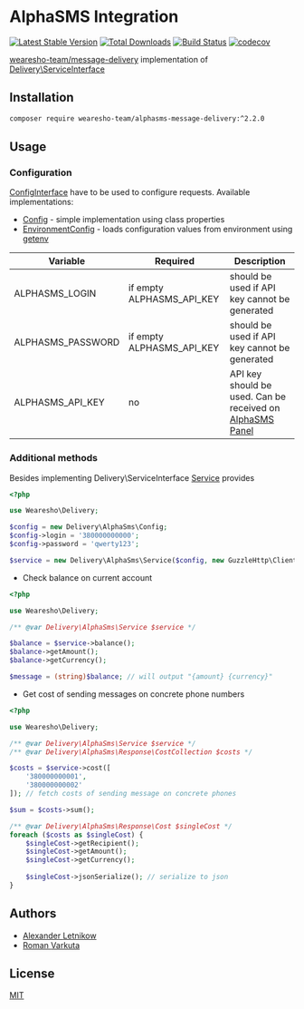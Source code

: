 # AlphaSMS Integration
[![Latest Stable Version](https://poser.pugx.org/wearesho-team/alphasms-message-delivery/v/stable.png)](https://packagist.org/packages/wearesho-team/alphasms-message-delivery)
[![Total Downloads](https://poser.pugx.org/wearesho-team/alphasms-message-delivery/downloads.png)](https://packagist.org/packages/wearesho-team/alphasms-message-delivery)
[![Build Status](https://travis-ci.org/wearesho-team/alphasms-message-delivery.svg?branch=master)](https://travis-ci.org/wearesho-team/alphasms-message-delivery)
[![codecov](https://codecov.io/gh/wearesho-team/alphasms-message-delivery/branch/master/graph/badge.svg)](https://codecov.io/gh/wearesho-team/alphasms-message-delivery)

[wearesho-team/message-delivery](https://github.com/wearesho-team/message-delivery) implementation of
[Delivery\ServiceInterface](https://github.com/wearesho-team/message-delivery/blob/1.3.4/src/ServiceInterface.php)

## Installation
```bash
composer require wearesho-team/alphasms-message-delivery:^2.2.0
```

## Usage
### Configuration
[ConfigInterface](./src/ConfigInterface.php) have to be used to configure requests.
Available implementations:
- [Config](./src/Config.php) - simple implementation using class properties
- [EnvironmentConfig](./src/EnvironmentConfig.php) - loads configuration values from environment using 
[getenv](http://php.net/manual/ru/function.getenv.php)

| Variable          | Required                  | Description                                                                             |
|-------------------|---------------------------|-----------------------------------------------------------------------------------------|
| ALPHASMS_LOGIN    | if empty ALPHASMS_API_KEY | should be used if API key cannot be generated                                           |
| ALPHASMS_PASSWORD | if empty ALPHASMS_API_KEY | should be used if API key cannot be generated                                           |
| ALPHASMS_API_KEY  | no                        | API key should be used. Can be received on [AlphaSMS Panel](https://alphasms.ua/panel/) |

### Additional methods
Besides implementing Delivery\ServiceInterface [Service](./src/Service.php) provides
```php
<?php

use Wearesho\Delivery;

$config = new Delivery\AlphaSms\Config;
$config->login = '380000000000';
$config->password = 'qwerty123';

$service = new Delivery\AlphaSms\Service($config, new GuzzleHttp\Client);
```

- Check balance on current account
```php
<?php

use Wearesho\Delivery;

/** @var Delivery\AlphaSms\Service $service */

$balance = $service->balance();
$balance->getAmount();
$balance->getCurrency();

$message = (string)$balance; // will output "{amount} {currency}"
```

- Get cost of sending messages on concrete phone numbers
```php
<?php

use Wearesho\Delivery;

/** @var Delivery\AlphaSms\Service $service */
/** @var Delivery\AlphaSms\Response\CostCollection $costs */

$costs = $service->cost([
    '380000000001',
    '380000000002'
]); // fetch costs of sending message on concrete phones

$sum = $costs->sum();

/** @var Delivery\AlphaSms\Response\Cost $singleCost */
foreach ($costs as $singleCost) {
    $singleCost->getRecipient();
    $singleCost->getAmount();
    $singleCost->getCurrency();
    
    $singleCost->jsonSerialize(); // serialize to json
}
```

## Authors
- [Alexander <horat1us> Letnikow](mailto:reclamme@gmail.com)
- [Roman <KartaviK> Varkuta](mailto:roman.varkuta@gmail.com)

## License
[MIT](./LICENSE)
